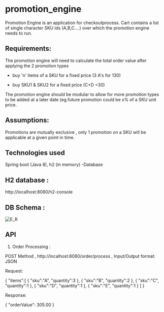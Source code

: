 # promotion_engine
Promotion Engine is an application for checkoutprocess. Cart contains a list of single character SKU ids (A,B,C....) 
over which the promotion engine needs to run.

## Requirements:

The promotion engine will need to calculate the total order value after applying the 2 promotion types

* buy 'n' items of a SKU for a fixed price (3 A's for 130)

* buy SKU1 & SKU2 for a fixed price (C+D =30)

The promotion engine should be modular to allow for more promotion types to be added at a later date (eg.future promotion 
could be x% of a SKU unit price.

## Assumptions:
Promotions are mutually exclusive , only 1 promotion on a SKU will be applicable at a given point in time.

## Technologies used
Spring boot (Java 8), h2 (in memory) -Database

## H2 database : 
http://localhost:8080/h2-console

## DB Schema :

![E_R](https://user-images.githubusercontent.com/74326762/99197348-3f8f5a80-2792-11eb-8c89-e8e6a5f1e7fb.jpg)


## API

1) Order Processing : 

POST Method , http://localhost:8080/order/process , Input/Output format: JSON

Request:

{
   "items":[
      {
         "sku":"A",
         "quantity":3
      },
      {
         "sku":"B",
         "quantity":2
      },
      {
         "sku":"C",
         "quantity":1
      },
      {
         "sku":"D",
         "quantity":1
      },
      {
         "sku":"E",
         "quantity":1
      }
   ]
}

Response:

{
    "orderValue": 305.00
}

